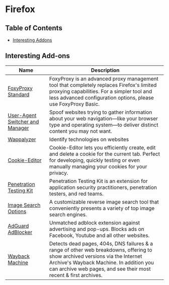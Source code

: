 # Firefox

## Table of Contents

- [Interesting Addons](#interesting-addons)

## Interesting Add-ons

| Name | Description |
|---|---|
| [FoxyProxy Standard](https://addons.mozilla.org/en-US/firefox/addon/foxyproxy-standard/) | FoxyProxy is an advanced proxy management tool that completely replaces Firefox's limited proxying capabilities. For a simpler tool and less advanced configuration options, please use FoxyProxy Basic. |
| [User-Agent Switcher and Manager](https://addons.mozilla.org/en-US/firefox/addon/user-agent-string-switcher/) | Spoof websites trying to gather information about your web navigation—like your browser type and operating system—to deliver distinct content you may not want. |
| [Wappalyzer](https://addons.mozilla.org/en-US/firefox/addon/wappalyzer/) | Identify technologies on websites |
| [Cookie-Editor](https://addons.mozilla.org/en-US/firefox/addon/cookie-editor/) | Cookie-Editor lets you efficiently create, edit and delete a cookie for the current tab. Perfect for developing, quickly testing or even manually managing your cookies for your privacy. |
| [Penetration Testing Kit](https://addons.mozilla.org/en-US/firefox/addon/penetration-testing-kit/) | Penetration Testing Kit is an extension for application security practitioners, penetration testers, and red teams. |
| [Image Search Options](https://addons.mozilla.org/en-US/firefox/addon/image-search-options/) | A customizable reverse image search tool that conveniently presents a variety of top image search engines. |
| [AdGuard AdBlocker](https://addons.mozilla.org/en-US/firefox/addon/adguard-adblocker/) | Unmatched adblock extension against advertising and pop-ups. Blocks ads on Facebook, Youtube and all other websites. |
| [Wayback Machine](https://addons.mozilla.org/en-US/firefox/addon/wayback-machine_new/) | Detects dead pages, 404s, DNS failures & a range of other web breakdowns, offering to show archived versions via the Internet Archive's Wayback Machine. In addition you can archive web pages, and see their most recent & first archives. |
